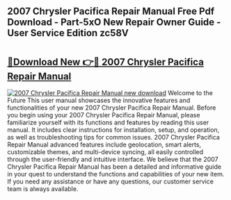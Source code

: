## 2007 Chrysler Pacifica Repair Manual Free Pdf Download - Part-5xO New Repair Owner Guide - User Service Edition zc58V

# <h2><a href="http://bc28097.oget.top/?id=2007+Chrysler+Pacifica+Repair+Manual">🔗Download New 👉🔴 2007 Chrysler Pacifica Repair Manual</a></h2>

[![2007 Chrysler Pacifica Repair Manual new download](https://i.imgur.com/5g1atiW.png)](http://bc28097.oget.top/?id=2007+Chrysler+Pacifica+Repair+Manual)
Welcome to the Future This user manual showcases the innovative features and functionalities of your new 2007 Chrysler Pacifica Repair Manual. Before you begin using your 2007 Chrysler Pacifica Repair Manual, please familiarize yourself with its functions and features by reading this user manual. It includes clear instructions for installation, setup, and operation, as well as troubleshooting tips for common issues. 2007 Chrysler Pacifica Repair Manual advanced features include geolocation, smart alerts, customizable themes, and multi-device syncing, all easily controlled through the user-friendly and intuitive interface. We believe that the 2007 Chrysler Pacifica Repair Manual has been a detailed and informative guide in your quest to understand the functions and capabilities of your new item. If you need any assistance or have any questions, our customer service team is always available.
